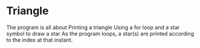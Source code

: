 # Triangle
The program is all about Printing a triangle
Using a for loop and a star symbol to draw a star
As the program loops, a star(s) are printed according to the index at that instant.
